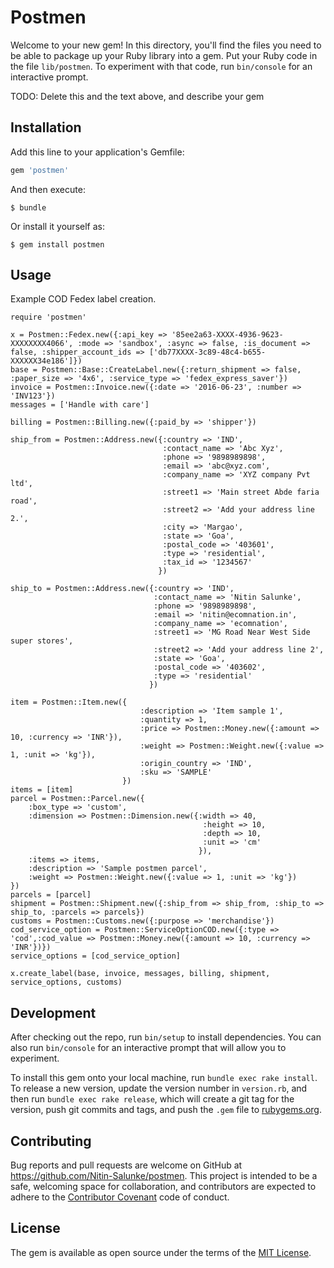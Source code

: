 # Postmen

Welcome to your new gem! In this directory, you'll find the files you need to be able to package up your Ruby library into a gem. Put your Ruby code in the file `lib/postmen`. To experiment with that code, run `bin/console` for an interactive prompt.

TODO: Delete this and the text above, and describe your gem

## Installation

Add this line to your application's Gemfile:

```ruby
gem 'postmen'
```

And then execute:

    $ bundle

Or install it yourself as:

    $ gem install postmen

## Usage

Example COD Fedex label creation.

    require 'postmen'
    
    x = Postmen::Fedex.new({:api_key => '85ee2a63-XXXX-4936-9623-XXXXXXXX4066', :mode => 'sandbox', :async => false, :is_document => false, :shipper_account_ids => ['db77XXXX-3c89-48c4-b655-XXXXXX34e186']})
    base = Postmen::Base::CreateLabel.new({:return_shipment => false, :paper_size => '4x6', :service_type => 'fedex_express_saver'})
    invoice = Postmen::Invoice.new({:date => '2016-06-23', :number => 'INV123'})
    messages = ['Handle with care']
    
    billing = Postmen::Billing.new({:paid_by => 'shipper'})
    
    ship_from = Postmen::Address.new({:country => 'IND',
                                      :contact_name => 'Abc Xyz',
                                      :phone => '9898989898',
                                      :email => 'abc@xyz.com',
                                      :company_name => 'XYZ company Pvt ltd',
                                      :street1 => 'Main street Abde faria road',
                                      :street2 => 'Add your address line 2.',
                                      :city => 'Margao',
                                      :state => 'Goa',
                                      :postal_code => '403601',
                                      :type => 'residential',
                                      :tax_id => '1234567'
                                     })
    
    ship_to = Postmen::Address.new({:country => 'IND',
                                    :contact_name => 'Nitin Salunke',
                                    :phone => '9898989898',
                                    :email => 'nitin@ecomnation.in',
                                    :company_name => 'ecomnation',
                                    :street1 => 'MG Road Near West Side super stores',
                                    :street2 => 'Add your address line 2',
                                    :state => 'Goa',
                                    :postal_code => '403602',
                                    :type => 'residential'
                                   })
    
    item = Postmen::Item.new({
                                 :description => 'Item sample 1',
                                 :quantity => 1,
                                 :price => Postmen::Money.new({:amount => 10, :currency => 'INR'}),
                                 :weight => Postmen::Weight.new({:value => 1, :unit => 'kg'}),
                                 :origin_country => 'IND',
                                 :sku => 'SAMPLE'
                             })
    items = [item]
    parcel = Postmen::Parcel.new({
        :box_type => 'custom',
        :dimension => Postmen::Dimension.new({:width => 40,
                                               :height => 10,
                                               :depth => 10,
                                               :unit => 'cm'
                                              }),
        :items => items,
        :description => 'Sample postmen parcel',
        :weight => Postmen::Weight.new({:value => 1, :unit => 'kg'})
    })
    parcels = [parcel]
    shipment = Postmen::Shipment.new({:ship_from => ship_from, :ship_to => ship_to, :parcels => parcels})
    customs = Postmen::Customs.new({:purpose => 'merchandise'})
    cod_service_option = Postmen::ServiceOptionCOD.new({:type => 'cod',:cod_value => Postmen::Money.new({:amount => 10, :currency => 'INR'})})
    service_options = [cod_service_option]
    
    x.create_label(base, invoice, messages, billing, shipment, service_options, customs)


## Development

After checking out the repo, run `bin/setup` to install dependencies. You can also run `bin/console` for an interactive prompt that will allow you to experiment.

To install this gem onto your local machine, run `bundle exec rake install`. To release a new version, update the version number in `version.rb`, and then run `bundle exec rake release`, which will create a git tag for the version, push git commits and tags, and push the `.gem` file to [rubygems.org](https://rubygems.org).

## Contributing

Bug reports and pull requests are welcome on GitHub at https://github.com/Nitin-Salunke/postmen. This project is intended to be a safe, welcoming space for collaboration, and contributors are expected to adhere to the [Contributor Covenant](http://contributor-covenant.org) code of conduct.


## License

The gem is available as open source under the terms of the [MIT License](http://opensource.org/licenses/MIT).

